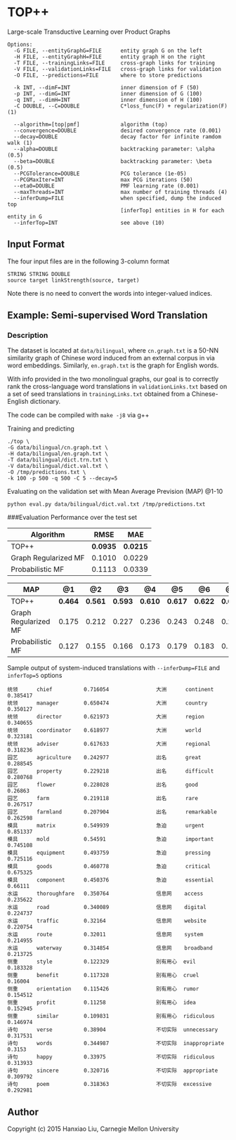 # TOP++
Large-scale Transductive Learning over Product Graphs
```
Options:
  -G FILE, --entityGraphG=FILE      entity graph G on the left
  -H FILE, --entityGraphH=FILE      entity graph H on the right
  -T FILE, --trainingLinks=FILE     cross-graph links for training
  -V FILE, --validationLinks=FILE   cross-graph links for validation
  -O FILE, --predictions=FILE       where to store predictions

  -k INT, --dimF=INT                inner dimension of F (50)
  -p INT, --dimG=INT                inner dimension of G (100)
  -q INT, --dimH=INT                inner dimension of H (100)
  -C DOUBLE, --C=DOUBLE             C*loss_func(F) + regularization(F) (1)

  --algorithm=[top|pmf]             algorithm (top)
  --convergence=DOUBLE              desired convergence rate (0.001)
  --decay=DOUBLE                    decay factor for infinite ramdom walk (1)
  --alpha=DOUBLE                    backtracking parameter: \alpha (0.5)
  --beta=DOUBLE                     backtracking parameter: \beta (0.5)
  --PCGTolerance=DOUBLE             PCG tolerance (1e-05)
  --PCGMaxIter=INT                  max PCG iterations (50)
  --eta0=DOUBLE                     PMF learning rate (0.001)
  --maxThreads=INT                  max number of training threads (4)
  --inferDump=FILE                  when specified, dump the induced top
                                    [inferTop] entities in H for each entity in G
  --inferTop=INT                    see above (10)
```

## Input Format
The four input files are in the following 3-column format
```
STRING STRING DOUBLE
source target linkStrength(source, target)
```
Note there is no need to convert the words into integer-valued indices.

## Example: Semi-supervised Word Translation

### Description
The dataset is located at `data/bilingual`,
where `cn.graph.txt` is a 50-NN similarity graph of Chinese word induced from an external corpus in via word embeddings. Similarly, `en.graph.txt` is the graph for English words.

With info provided in the two monolingual graphs,
our goal is to correctly rank the cross-language word translations in `validationLinks.txt` based on a set of seed translations in `trainingLinks.txt` obtained from a Chinese-English dictionary.
  
The code can be compiled with `make -j8` via g++

Training and predicting
```
./top \
-G data/bilingual/cn.graph.txt \
-H data/bilingual/en.graph.txt \
-T data/bilingual/dict.trn.txt \
-V data/bilingual/dict.val.txt \
-O /tmp/predictions.txt \
-k 100 -p 500 -q 500 -C 5 --decay=5
```

Evaluating on the validation set with Mean Average Prevision (MAP) @1-10
```
python eval.py data/bilingual/dict.val.txt /tmp/predictions.txt
```

###Evaluation
Performance over the test set

| Algorithm            | RMSE   | MAE    |
|----------------------|--------|--------|
| TOP++                | **0.0935** | **0.0215** |
| Graph Regularized MF | 0.1010 | 0.0229 |
| Probabilistic MF     | 0.1113 | 0.0339 |

| MAP                  | @1    | @2    | @3    | @4    | @5    | @6    | @7    | @8    | @9    | @10   |
|----------------------|-------|-------|-------|-------|-------|-------|-------|-------|-------|-------|
| TOP++                | **0.464** | **0.561** | **0.593** | **0.610** | **0.617** | **0.622** | **0.625** | **0.628** | **0.630** | **0.631** |
| Graph Regularized MF | 0.175 | 0.212 | 0.227 | 0.236 | 0.243 | 0.248 | 0.252 | 0.255 | 0.259 | 0.261 |
| Probabilistic MF     | 0.127 | 0.155 | 0.166 | 0.173 | 0.179 | 0.183 | 0.186 | 0.189 | 0.191 | 0.193 |

Sample output of system-induced translations with `--inferDump=FILE` and `inferTop=5` options
```
统领      chief          0.716054               大洲      continent      0.385417
统领      manager        0.650474               大洲      country        0.350127
统领      director       0.621973               大洲      region         0.340655
统领      coordinator    0.618977               大洲      world          0.323181
统领      adviser        0.617633               大洲      regional       0.318236
园艺      agriculture    0.242977               出名      great          0.288545
园艺      property       0.229218               出名      difficult      0.280768
园艺      flower         0.228028               出名      good           0.26863
园艺      farm           0.219118               出名      rare           0.267517
园艺      farmland       0.207904               出名      remarkable     0.262598
模具      matrix         0.549939               急迫      urgent         0.851337
模具      mold           0.54591                急迫      important      0.745108
模具      equipment      0.493759               急迫      pressing       0.725116
模具      goods          0.460778               急迫      critical       0.675325
模具      component      0.450376               急迫      essential      0.66111
水运      thoroughfare   0.350764               信息网    access         0.235622
水运      road           0.340089               信息网    digital        0.224737
水运      traffic        0.32164                信息网    website        0.220754
水运      route          0.32011                信息网    system         0.214955
水运      waterway       0.314854               信息网    broadband      0.213725
侧重      style          0.122329               别有用心  evil           0.183328
侧重      benefit        0.117328               别有用心  cruel          0.16004
侧重      orientation    0.115426               别有用心  rumor          0.154512
侧重      profit         0.11258                别有用心  idea           0.152945
侧重      similar        0.109831               别有用心  ridiculous     0.146974
诗句      verse          0.38904                不切实际  unnecessary    0.317531
诗句      words          0.344987               不切实际  inappropriate  0.3153
诗句      happy          0.33975                不切实际  ridiculous     0.313933
诗句      sincere        0.320716               不切实际  appropriate    0.309792
诗句      poem           0.318363               不切实际  excessive      0.292981
```

## Author
Copyright (c) 2015 Hanxiao Liu, Carnegie Mellon University
